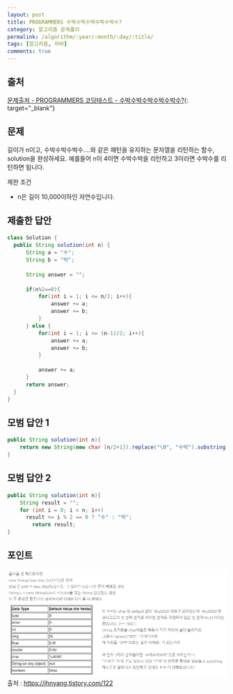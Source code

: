 ```yaml
---
layout: post
title: PROGRAMMERS 수박수박수박수박수박수?
category: 알고리즘 문제풀이
permalink: /algorithm/:year/:month/:day/:title/
tags: [알고리즘, 자바]
comments: true
---
```


## 출처

[문제출처 - PROGRAMMERS 코딩테스트 - 수박수박수박수박수박수?](https://programmers.co.kr/learn/courses/30/lessons/12922?language=java){: target="\_blank"}

## 문제
길이가 n이고, 수박수박수박수....와 같은 패턴을 유지하는 문자열을 리턴하는 함수, solution을 완성하세요. 예를들어 n이 4이면 수박수박을 리턴하고 3이라면 수박수를 리턴하면 됩니다.

제한 조건
- n은 길이 10,000이하인 자연수입니다.

## 제출한 답안

```java
class Solution {
  public String solution(int n) {
      String a = "수";
      String b = "박";
      
      String answer = "";
      
      if(n%2==0){
          for(int i = 1; i <= n/2; i++){
              answer += a;
              answer += b;
          }
      } else {
          for(int i = 1; i <= (n-1)/2; i++){
              answer += a;
              answer += b;
          }
          
          answer += a;
      }
      return answer;
  }
}
```

## 모범 답안 1

```java
public String solution(int n){
    return new String(new char [n/2+1]).replace("\0", "수박").substring(0,n);
}
```
## 모범 답안 2

```java
public String solution(int n){
    String result = "";
    for (int i = 0; i < n; i++)
      result += i % 2 == 0 ? "수" : "박";
        return result;
}
```
## 포인트

![](/assets/post-img/algorithm/programmers_clapclapcl.PNG)
출처 : <https://jhnyang.tistory.com/122>